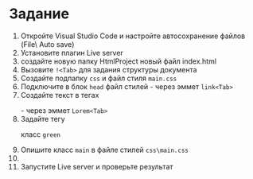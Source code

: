 # Задание
1. Откройте Visual Studio Code и настройте автосохранение файлов (File\ Auto save)
2. Установите плагин Live server
3. создайте новую папку HtmlProject новый файл index.html
4. Вызовите `!<Tab>` для задания структуры документа
5. Создайте подпапку `css` и файл стиля `main.css`
6. Подключите в блок `head` файл стилей - через эммет `link<Tab>`
7. Создайте текст в тегах <p></p> - через эммет `Lorem<Tab>`
8. Задайте тегу <p> класс `green`
9. Опишите класс `main` в файле стилей `css\main.css`
10. 
11. Запустите Live server и проверьте результат
